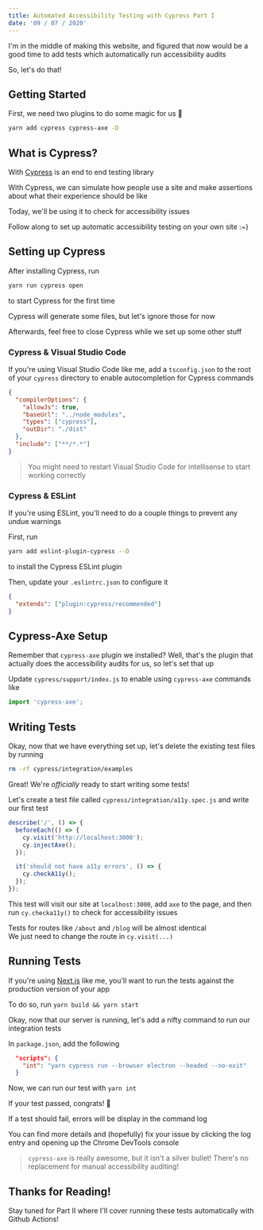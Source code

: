 ```yaml
---
title: Automated Accessibility Testing with Cypress Part I
date: '09 / 07 / 2020'
---
```


I'm in the middle of making this website, and figured that now would be a good time to add tests which automatically run accessibility audits

So, let's do that!

## Getting Started

First, we need two plugins to do some magic for us 🔮

```bash
yarn add cypress cypress-axe -D
```

## What is Cypress?

With [Cypress](https://www.cypress.io/) is an end to end testing library

With Cypress, we can simulate how people use a site and make assertions about what their experience should be like

Today, we'll be using it to check for accessibility issues

Follow along to set up automatic accessibility testing on your own site :~)

## Setting up Cypress

After installing Cypress, run

```bash
yarn run cypress open
```

to start Cypress for the first time

Cypress will generate some files, but let's ignore those for now

Afterwards, feel free to close Cypress while we set up some other stuff

### Cypress & Visual Studio Code

If you're using Visual Studio Code like me, add a `tsconfig.json`
to the root of your `cypress` directory to enable autocompletion for Cypress commands

```json
{
  "compilerOptions": {
    "allowJs": true,
    "baseUrl": "../node_modules",
    "types": ["cypress"],
    "outDir": "./dist"
  },
  "include": ["**/*.*"]
}
```

> You might need to restart Visual Studio Code for intellisense to start working correctly

### Cypress & ESLint

If you're using ESLint, you'll need to do a couple things to prevent any undue warnings

First, run

```bash
yarn add eslint-plugin-cypress --D
```

to install the Cypress ESLint plugin

Then, update your `.eslintrc.json` to configure it

```json
{
  "extends": ["plugin:cypress/recommended"]
}
```

## Cypress-Axe Setup

Remember that `cypress-axe` plugin we installed?
Well, that's the plugin that actually does the accessibility audits for us, so let's set that up

Update `cypress/support/index.js` to enable using `cypress-axe` commands like

```js
import 'cypress-axe';
```

## Writing Tests

Okay, now that we have everything set up, let's delete the existing test files by running

```bash
rm -rf cypress/integration/examples
```

Great! We're _officially_ ready to start writing some tests!

Let's create a test file called `cypress/integration/a11y.spec.js` and write our first test

```js
describe('/', () => {
  beforeEach(() => {
    cy.visit('http://localhost:3000');
    cy.injectAxe();
  });

  it('should not have a11y errors', () => {
    cy.checkA11y();
  });
});
```

This test will visit our site at `localhost:3000`, add `axe` to the page, and then run `cy.checka11y()` to check for accessibility issues

Tests for routes like `/about` and `/blog` will be almost identical  
We just need to change the route in `cy.visit(...)`

## Running Tests

If you're using [Next.js](https://nextjs.org/) like me, you'll want to run the tests against the production version of your app

To do so, run `yarn build && yarn start`

Okay, now that our server is running, let's add a nifty command to run our integration tests

In `package.json`, add the following

```json
  "scripts": {
    "int": "yarn cypress run --browser electron --headed --no-exit"
  }
```

Now, we can run our test with `yarn int`

If your test passed, congrats! 🎉

If a test should fail, errors will be display in the command log

You can find more details and (hopefully) fix your issue by clicking the log entry and opening up the Chrome DevTools console

> `cypress-axe` is really awesome, but it isn't a silver bullet! There's no replacement for manual accessibility auditing!

## Thanks for Reading!

Stay tuned for Part II where I'll cover running these tests automatically with Github Actions!
